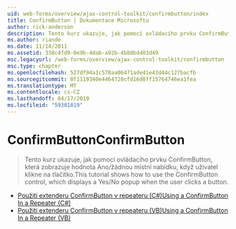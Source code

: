 ```yaml
---
uid: web-forms/overview/ajax-control-toolkit/confirmbutton/index
title: ConfirmButton | Dokumentace Microsoftu
author: rick-anderson
description: Tento kurz ukazuje, jak pomocí ovládacího prvku ConfirmButton, která zobrazuje hodnota Ano/žádnou místní nabídku, když uživatel klikne na tlačítko.
ms.author: riande
ms.date: 11/14/2011
ms.assetid: 338c4fd9-0e9b-4dab-a92b-4b88bd403d49
msc.legacyurl: /web-forms/overview/ajax-control-toolkit/confirmbutton
msc.type: chapter
ms.openlocfilehash: 527df94a1c578aa06471ade41e43d44c127bacfb
ms.sourcegitcommit: 0f1119340e4464720cfd16d0ff15764746ea1fea
ms.translationtype: MT
ms.contentlocale: cs-CZ
ms.lasthandoff: 04/17/2019
ms.locfileid: "59381819"
---
```

# <a name="confirmbutton"></a><span data-ttu-id="acc3c-103">ConfirmButton</span><span class="sxs-lookup"><span data-stu-id="acc3c-103">ConfirmButton</span></span>

> <span data-ttu-id="acc3c-104">Tento kurz ukazuje, jak pomocí ovládacího prvku ConfirmButton, která zobrazuje hodnota Ano/žádnou místní nabídku, když uživatel klikne na tlačítko.</span><span class="sxs-lookup"><span data-stu-id="acc3c-104">This tutorial shows how to use the ConfirmButton control, which displays a Yes/No popup when the user clicks a button.</span></span>


- [<span data-ttu-id="acc3c-105">Použití extenderu ConfirmButton v repeateru (C#)</span><span class="sxs-lookup"><span data-stu-id="acc3c-105">Using a ConfirmButton In a Repeater (C#)</span></span>](using-a-confirmbutton-in-a-repeater-cs.md)
- [<span data-ttu-id="acc3c-106">Použití extenderu ConfirmButton v repeateru (VB)</span><span class="sxs-lookup"><span data-stu-id="acc3c-106">Using a ConfirmButton In a Repeater (VB)</span></span>](using-a-confirmbutton-in-a-repeater-vb.md)
